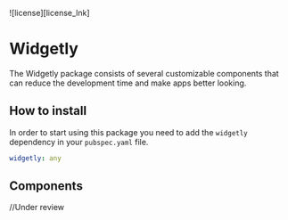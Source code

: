 ![license][license_lnk]

# Widgetly

The Widgetly package consists of several customizable components that can reduce the development time and make apps better looking.

## How to install

In order to start using this package you need to add the `widgetly` dependency in
your `pubspec.yaml` file.

```yaml
widgetly: any
```

## Components

//Under review